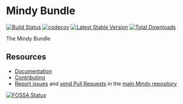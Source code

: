 # Mindy Bundle

[![Build Status](https://travis-ci.org/MindyPHP/MindyBundle.svg?branch=master)](https://travis-ci.org/MindyPHP/MindyBundle)
[![codecov](https://codecov.io/gh/MindyPHP/MindyBundle/branch/master/graph/badge.svg)](https://codecov.io/gh/MindyPHP/MindyBundle)
[![Latest Stable Version](https://poser.pugx.org/mindy/mindy-bundle/v/stable.svg)](https://packagist.org/packages/mindy/mindy-bundle)
[![Total Downloads](https://poser.pugx.org/mindy/mindy-bundle/downloads.svg)](https://packagist.org/packages/mindy/mindy-bundle)

The Mindy Bundle

Resources
---------

  * [Documentation](https://mindy-cms.com/doc/current/bundles/mindy/index.html)
  * [Contributing](https://mindy-cms.com/doc/current/contributing/index.html)
  * [Report issues](https://github.com/MindyPHP/mindy/issues) and
    [send Pull Requests](https://github.com/MindyPHP/mindy/pulls)
    in the [main Mindy repository](https://github.com/MindyPHP/mindy)

[![FOSSA Status](https://app.fossa.io/api/projects/git%2Bgithub.com%2FMindyPHP%2FMindyBundle.svg?type=large)](https://app.fossa.io/projects/git%2Bgithub.com%2FMindyPHP%2FMindyBundle?ref=badge_large)
